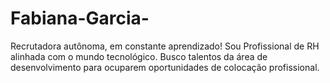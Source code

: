 # Fabiana-Garcia-
Recrutadora autônoma, em constante aprendizado! Sou Profissional de RH alinhada com o mundo tecnológico. Busco talentos da área de desenvolvimento para ocuparem oportunidades de colocação profissional.
